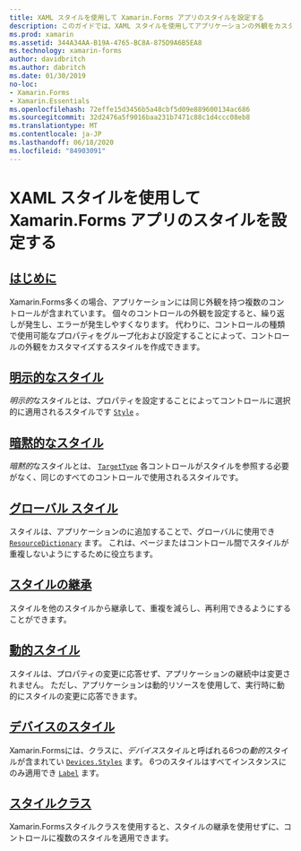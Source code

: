 ```yaml
---
title: XAML スタイルを使用して Xamarin.Forms アプリのスタイルを設定する
description: このガイドでは、XAML スタイルを使用してアプリケーションの外観をカスタマイズする方法について説明 Xamarin.Forms します。
ms.prod: xamarin
ms.assetid: 344A34AA-B19A-4765-BC8A-875D9A6B5EA8
ms.technology: xamarin-forms
author: davidbritch
ms.author: dabritch
ms.date: 01/30/2019
no-loc:
- Xamarin.Forms
- Xamarin.Essentials
ms.openlocfilehash: 72effe15d3456b5a48cbf5d09e889600134ac686
ms.sourcegitcommit: 32d2476a5f9016baa231b7471c88c1d4ccc08eb8
ms.translationtype: MT
ms.contentlocale: ja-JP
ms.lasthandoff: 06/18/2020
ms.locfileid: "84903091"
---
```

# <a name="styling-xamarinforms-apps-using-xaml-styles"></a>XAML スタイルを使用して Xamarin.Forms アプリのスタイルを設定する

## <a name="introduction"></a>[はじめに](introduction.md)

Xamarin.Forms多くの場合、アプリケーションには同じ外観を持つ複数のコントロールが含まれています。 個々のコントロールの外観を設定すると、繰り返しが発生し、エラーが発生しやすくなります。 代わりに、コントロールの種類で使用可能なプロパティをグループ化および設定することによって、コントロールの外観をカスタマイズするスタイルを作成できます。

## <a name="explicit-styles"></a>[明示的なスタイル](explicit.md)

*明示的*なスタイルとは、プロパティを設定することによってコントロールに選択的に適用されるスタイルです [`Style`](xref:Xamarin.Forms.NavigableElement.Style) 。

## <a name="implicit-styles"></a>[暗黙的なスタイル](implicit.md)

*暗黙的*なスタイルとは、 [`TargetType`](xref:Xamarin.Forms.Style.TargetType) 各コントロールがスタイルを参照する必要がなく、同じのすべてのコントロールで使用されるスタイルです。

## <a name="global-styles"></a>[グローバル スタイル](application.md)

スタイルは、アプリケーションのに追加することで、グローバルに使用でき [`ResourceDictionary`](xref:Xamarin.Forms.ResourceDictionary) ます。 これは、ページまたはコントロール間でスタイルが重複しないようにするために役立ちます。

## <a name="style-inheritance"></a>[スタイルの継承](inheritance.md)

スタイルを他のスタイルから継承して、重複を減らし、再利用できるようにすることができます。

## <a name="dynamic-styles"></a>[動的スタイル](dynamic.md)

スタイルは、プロパティの変更に応答せず、アプリケーションの継続中は変更されません。 ただし、アプリケーションは動的リソースを使用して、実行時に動的にスタイルの変更に応答できます。

## <a name="device-styles"></a>[デバイスのスタイル](device.md)

Xamarin.Formsには、クラスに、*デバイス*スタイルと呼ばれる6つの*動的*スタイルが含まれてい [`Devices.Styles`](xref:Xamarin.Forms.Device.Styles) ます。 6つのスタイルはすべてインスタンスにのみ適用でき [`Label`](xref:Xamarin.Forms.Label) ます。

## <a name="style-classes"></a>[スタイルクラス](style-class.md)

Xamarin.Formsスタイルクラスを使用すると、スタイルの継承を使用せずに、コントロールに複数のスタイルを適用できます。
